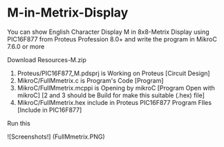 # M-in-Metrix-Display
You can show English Character Display M in 8x8-Metrix Display using PIC16F877 from Proteus Profession 8.0+ and write the program in MikroC 7.6.0 or more 

Download Resources-M.zip
1. Proteus/PIC16F877_M.pdsprj is Working on Proteus [Circuit Design]
2. MikroC/FullMmetrix.c is Program's Code [Program]
3. MikroC/FullMmetrix.mcppi is Opening by mikroC [Program Open with mikroC]
        [2 and 3 should be Build for make this suitable (.hex) file]
4. MikroC/FullMmetrix.hex include in Proteus PIC16F877 Program FIles [Include in PIC16F877]

Run this

![Screenshots!] (FullMmetrix.PNG)

